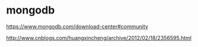 
# mongodb

https://www.mongodb.com/download-center#community

http://www.cnblogs.com/huangxincheng/archive/2012/02/18/2356595.html

